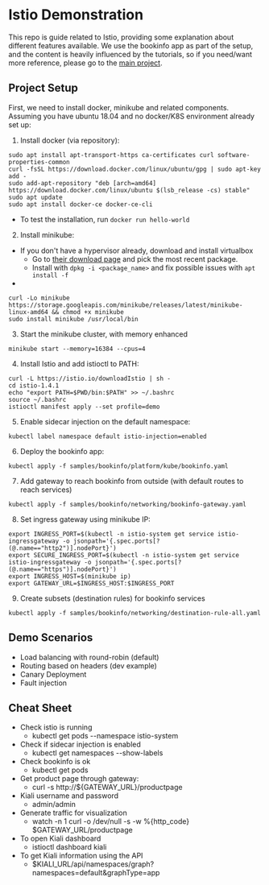 # Istio Demonstration

This repo is guide related to Istio, providing some explanation about different features available.
We use the bookinfo app as part of the setup, and the content is heavily influenced by the tutorials, so if you need/want more reference, please go to the [main project](https://istio.io/).

## Project Setup

First, we need to install docker, minikube and related components. Assuming you have ubuntu 18.04 and no docker/K8S environment already set up:

1. Install docker (via repository):
```
sudo apt install apt-transport-https ca-certificates curl software-properties-common
curl -fsSL https://download.docker.com/linux/ubuntu/gpg | sudo apt-key add -
sudo add-apt-repository "deb [arch=amd64] https://download.docker.com/linux/ubuntu $(lsb_release -cs) stable"
sudo apt update
sudo apt install docker-ce docker-ce-cli
```
  * To test the installation, run `docker run hello-world`
2. Install minikube:
  * If you don't have a hypervisor already, download and install virtualbox
    * Go to [their download page](https://www.virtualbox.org/wiki/Linux_Downloads) and pick the most recent package.
    * Install with `dpkg -i <package_name>` and fix possible issues with `apt install -f`
  * 
```
curl -Lo minikube https://storage.googleapis.com/minikube/releases/latest/minikube-linux-amd64 && chmod +x minikube
sudo install minikube /usr/local/bin
```
3. Start the minikube cluster, with memory enhanced
```
minikube start --memory=16384 --cpus=4
```
4. Install Istio and add istioctl to PATH:
```
curl -L https://istio.io/downloadIstio | sh -
cd istio-1.4.1
echo "export PATH=$PWD/bin:$PATH" >> ~/.bashrc
source ~/.bashrc
istioctl manifest apply --set profile=demo
```
5. Enable sidecar injection on the default namespace:
```
kubectl label namespace default istio-injection=enabled
```
6. Deploy the bookinfo app:
```
kubectl apply -f samples/bookinfo/platform/kube/bookinfo.yaml
```
7. Add gateway to reach bookinfo from outside (with default routes to reach services)
```
kubectl apply -f samples/bookinfo/networking/bookinfo-gateway.yaml
```
8. Set ingress gateway using minikube IP:
```
export INGRESS_PORT=$(kubectl -n istio-system get service istio-ingressgateway -o jsonpath='{.spec.ports[?(@.name=="http2")].nodePort}')
export SECURE_INGRESS_PORT=$(kubectl -n istio-system get service istio-ingressgateway -o jsonpath='{.spec.ports[?(@.name=="https")].nodePort}')
export INGRESS_HOST=$(minikube ip)
export GATEWAY_URL=$INGRESS_HOST:$INGRESS_PORT
```
9. Create subsets (destination rules) for bookinfo services
```
kubectl apply -f samples/bookinfo/networking/destination-rule-all.yaml
```

## Demo Scenarios

* Load balancing with round-robin (default)
* Routing based on headers (dev example)
* Canary Deployment
* Fault injection

## Cheat Sheet

* Check istio is running
  * kubectl get pods --namespace istio-system
* Check if sidecar injection is enabled
  * kubectl get namespaces --show-labels
* Check bookinfo is ok
  * kubectl get pods
* Get product page through gateway:
  * curl -s http://${GATEWAY_URL}/productpage
* Kiali username and password
  * admin/admin
* Generate traffic for visualization
  * watch -n 1 curl -o /dev/null -s -w %{http_code} $GATEWAY_URL/productpage
* To open Kiali dashboard
  * istioctl dashboard kiali
* To get Kiali information using the API
  * $KIALI_URL/api/namespaces/graph?namespaces=default&graphType=app